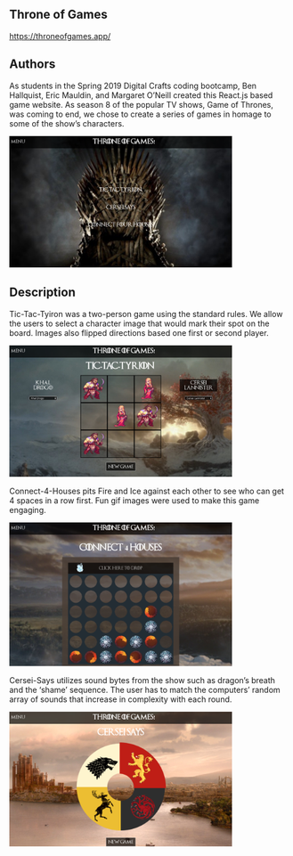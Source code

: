 ## Throne of Games
https://throneofgames.app/

## Authors
As students in the Spring 2019 Digital Crafts coding bootcamp, Ben Hallquist, Eric Mauldin, and Margaret O’Neill created this React.js based game website.  As season 8 of the popular TV shows, Game of Thrones, was coming to end, we chose to create a series of games in homage to some of the show’s characters.

<img src="https://github.com/emauldin84/throne-of-games-mini-project/blob/master/readmeimg/splash.png?raw=true" width="400" />

## Description 

Tic-Tac-Tyiron was a two-person game using the standard rules.  We allow the users to select a character image that would mark their spot on the board.  Images also flipped directions based one first or second player.

<img src="https://github.com/emauldin84/throne-of-games-mini-project/blob/master/readmeimg/tictactyrion.png?raw=true" width="400" />

Connect-4-Houses pits Fire and Ice against each other to see who can get 4 spaces in a row first.  Fun gif images were used to make this game engaging.

<img src="https://github.com/emauldin84/throne-of-games-mini-project/blob/master/readmeimg/connect4.png?raw=true" width="400" />

Cersei-Says utilizes sound bytes from the show such as dragon’s breath and the ‘shame’ sequence.  The user has to match the computers’ random array of sounds that increase in complexity with each round.

<img src="https://github.com/emauldin84/throne-of-games-mini-project/blob/master/readmeimg/cerseisays.png?raw=true" width="400" />


